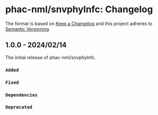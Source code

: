 # phac-nml/snvphylnfc: Changelog

The format is based on [Keep a Changelog](https://keepachangelog.com/en/1.0.0/)
and this project adheres to [Semantic Versioning](https://semver.org/spec/v2.0.0.html).

## 1.0.0 - 2024/02/14

The initial release of phac-nml/snvphylnfc.

### `Added`

### `Fixed`

### `Dependencies`

### `Deprecated`
